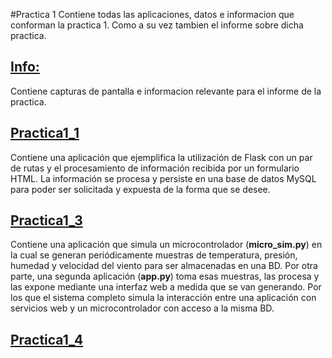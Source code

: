 #Practica 1
Contiene todas las aplicaciones, datos e informacion que conforman la practica 1. Como a su vez tambien el informe sobre dicha practica.

## [Info:](Practica1/Info)
Contiene capturas de pantalla e informacion relevante para el informe de la practica.

## [Practica1_1](Practica1/Practica1_1)
Contiene una aplicación que ejemplifica la utilización de Flask con un par de rutas y el procesamiento de información recibida por un formulario HTML. La información se procesa y persiste en una base de datos MySQL para poder ser solicitada y expuesta de la forma que se desee.

## [Practica1_3](Practica1Practica1_3)
Contiene una aplicación que simula un microcontrolador (__micro_sim.py__) en la cual se generan periódicamente muestras de temperatura, presión, humedad y velocidad del viento para ser almacenadas en una BD. Por otra parte, una segunda aplicación (__app.py__) toma esas muestras, las procesa y las expone mediante una interfaz web a medida que se van generando. Por los que el sistema completo simula la interacción entre una aplicación con servicios web y un microcontrolador con acceso a la misma BD.

## [Practica1_4](Practica1Practica1_4)
